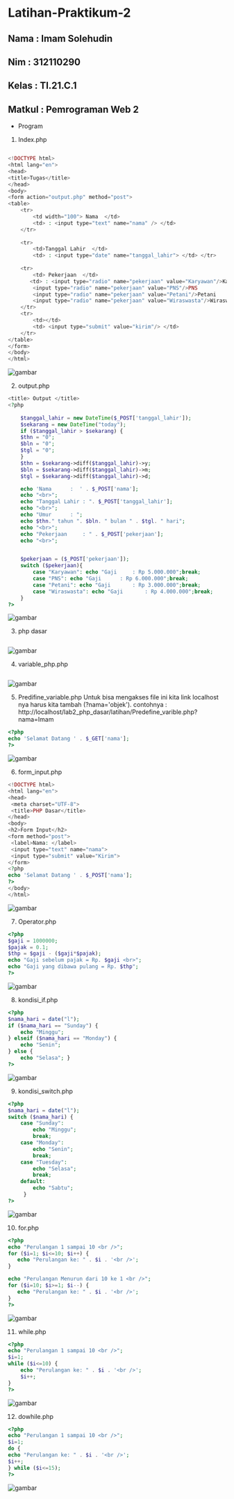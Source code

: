 # Latihan-Praktikum-2

## Nama    : Imam Solehudin
## Nim     : 312110290
## Kelas   : TI.21.C.1
## Matkul  : Pemrograman Web 2

- Program 

1. Index.php

```php

<!DOCTYPE html>
<html lang="en">
<head>
<title>Tugas</title>
</head>
<body>
<form action="output.php" method="post">
<table>
    <tr>
        <td width="100"> Nama  </td>
        <td> : <input type="text" name="nama" /> </td> 
    </tr>
        
    <tr>
        <td>Tanggal Lahir  </td>
        <td> : <input type="date" name="tanggal_lahir"> </td> </tr>
        
    <tr> 
        <td> Pekerjaan  </td>
       <td> : <input type="radio" name="pekerjaan" value="Karyawan"/>Karyawan
        <input type="radio" name="pekerjaan" value="PNS"/>PNS
        <input type="radio" name="pekerjaan" value="Petani"/>Petani
        <input type="radio" name="pekerjaan" value="Wiraswasta"/>Wiraswasta </td>
    </tr>
    <tr>
        <td></td>
        <td> <input type="submit" value="kirim"/> </td>
    </tr>
</table>
</form>
</body>
</html>
```
![gambar](ss/index.png)

2. output.php

```php
<title> Output </title>
<?php
    
    $tanggal_lahir = new DateTime($_POST['tanggal_lahir']);
    $sekarang = new DateTime("today");
    if ($tanggal_lahir > $sekarang) { 
    $thn = "0";
    $bln = "0";
    $tgl = "0";
    }
    $thn = $sekarang->diff($tanggal_lahir)->y;
    $bln = $sekarang->diff($tanggal_lahir)->m;
    $tgl = $sekarang->diff($tanggal_lahir)->d;

    echo 'Nama      :  ' . $_POST['nama'];
    echo "<br>";
    echo "Tanggal Lahir : ". $_POST['tanggal_lahir'];
    echo "<br>";
    echo "Umur      : ";
    echo $thn." tahun ". $bln. " bulan " . $tgl. " hari";
    echo "<br>";
    echo "Pekerjaan     : " . $_POST['pekerjaan'];
    echo "<br>";


    $pekerjaan = ($_POST['pekerjaan']);
    switch ($pekerjaan){
        case "Karyawan": echo "Gaji     : Rp 5.000.000";break;
        case "PNS": echo "Gaji      : Rp 6.000.000";break;
        case "Petani": echo "Gaji       : Rp 3.000.000";break;
        case "Wiraswasta": echo "Gaji       : Rp 4.000.000";break;
    }
?>
```
![gambar](ss/output.png)

3. php dasar


```php

```
![gambar](ss/php_dasar.png)

4. variable_php.php

```php

```
![gambar](ss/variable_php.png)

5. Predifine_variable.php
Untuk bisa mengakses file ini kita link localhost nya harus kita tambah (?nama='objek'). contohnya :
http://localhost/lab2_php_dasar/latihan/Predefine_varible.php?nama=Imam
```php
<?php
echo 'Selamat Datang ' . $_GET['nama'];
?>
```
![gambar](ss/predifine_variable.png)

6. form_input.php

```php
<!DOCTYPE html>
<html lang="en">
<head>
 <meta charset="UTF-8">
 <title>PHP Dasar</title>
</head>
<body>
<h2>Form Input</h2>
<form method="post">
 <label>Nama: </label>
 <input type="text" name="nama">
 <input type="submit" value="Kirim">
</form>
<?php
echo 'Selamat Datang ' . $_POST['nama'];
?>
</body>
</html>
```
![gambar](ss/form_input.png)

7. Operator.php

```php
<?php
$gaji = 1000000;
$pajak = 0.1;
$thp = $gaji - ($gaji*$pajak);
echo "Gaji sebelum pajak = Rp. $gaji <br>";
echo "Gaji yang dibawa pulang = Rp. $thp";
?>
```
![gambar](ss/Operator.png)

8. kondisi_if.php

```php
<?php
$nama_hari = date("l");
if ($nama_hari == "Sunday") {
    echo "Minggu";
} elseif ($nama_hari == "Monday") {
    echo "Senin";
} else {
    echo "Selasa"; }
?>
```
![gambar](ss/kondisi_if.png)

9. kondisi_switch.php

```php
<?php
$nama_hari = date("l");
switch ($nama_hari) {
    case "Sunday":
        echo "Minggu";
        break;
    case "Monday":
        echo "Senin";
        break;
    case "Tuesday":
        echo "Selasa";
        break;
    default:
        echo "Sabtu";
     }
?>
```
![gambar](ss/kondisi_switch.png)

10. for.php

```php
<?php
echo "Perulangan 1 sampai 10 <br />";
for ($i=1; $i<=10; $i++) {
   echo "Perulangan ke: " . $i . '<br />'; 
}

echo "Perulangan Menurun dari 10 ke 1 <br />";
for ($i=10; $i>=1; $i--) {
   echo "Perulangan ke: " . $i . '<br />'; 
}
?>
```
![gambar](ss/for.png)

11. while.php

```php
<?php
echo "Perulangan 1 sampai 10 <br />";
$i=1;
while ($i<=10) {
    echo "Perulangan ke: " . $i . '<br />';
    $i++;
}
?>
```
![gambar](ss/while.png)

12. dowhile.php


```php
<?php
echo "Perulangan 1 sampai 10 <br />";
$i=1;
do {
echo "Perulangan ke: " . $i . '<br />';
$i++;
} while ($i<=15);
?>
```
![gambar](ss/dowhile.png)
